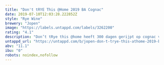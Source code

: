 ```yaml
---
title: "Don't tRYE This @Home 2019 BA Cognac"
date: 2019-07-10T12:03:28.222852Z
style: "Rye Wine"
brewery: "Jopen"
image: "https://labels.untappd.com/labels/3262200"
rating: "4.1"
description: "Don’t tRye this @home heeft 300 dagen gerijpt op cognac vaten. Dit heeft elegante aroma’s van eikenhout en cognac opgeleverd. Een stroperig karakter met tonen van appel, kaneel en vanille. Een lange afdronk van cognac en hout."
untappd_url: "https://untappd.com/b/jopen-don-t-trye-this-athome-2019-ba-cognac/3262200"
abv: "11.1"
ibu: "0"
robots: noindex,nofollow
---
```

